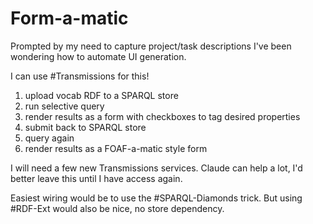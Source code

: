 # Form-a-matic

Prompted by my need to capture project/task descriptions I've been wondering how to automate UI generation.

I can use #Transmissions for this!

1. upload vocab RDF to a SPARQL store
2. run selective query
3. render results as a form with checkboxes to tag desired properties
4. submit back to SPARQL store
5. query again
6. render results as a FOAF-a-matic style form

I will need a few new Transmissions services. Claude can help a lot, I'd better leave this until I have access again.

Easiest wiring would be to use the #SPARQL-Diamonds trick. But using #RDF-Ext would also be nice, no store dependency.
